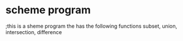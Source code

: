 # scheme program 
;this is a sheme program the has the following functions subset, union, intersection, difference 
